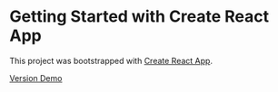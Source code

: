 # Getting Started with Create React App

This project was bootstrapped with [Create React App](https://github.com/facebook/create-react-app).

[Version Demo](https://facesar.github.io/lure/#/)

